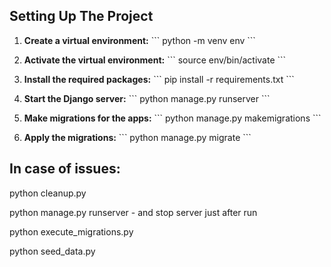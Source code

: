 ## Setting Up The Project

1. **Create a virtual environment:**
   \```
   python -m venv env
   \```

2. **Activate the virtual environment:**
   \```
   source env/bin/activate
   \```

3. **Install the required packages:**
   \```
   pip install -r requirements.txt
   \```

4. **Start the Django server:**
   \```
   python manage.py runserver
   \```

5. **Make migrations for the apps:**
   \```
   python manage.py makemigrations
   \```

6. **Apply the migrations:**
   \```
   python manage.py migrate
   \```

## In case of issues:

  python cleanup.py

  python manage.py runserver   - and stop server just after run

  python execute_migrations.py

  python seed_data.py
